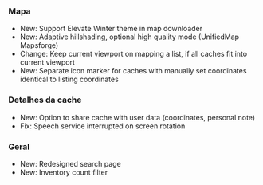 ### Mapa
- New: Support Elevate Winter theme in map downloader
- New: Adaptive hillshading, optional high quality mode (UnifiedMap Mapsforge)
- Change: Keep current viewport on mapping a list, if all caches fit into current viewport
- New: Separate icon marker for caches with manually set coordinates identical to listing coordinates

### Detalhes da cache
- New: Option to share cache with user data (coordinates, personal note)
- Fix: Speech service interrupted on screen rotation

### Geral
- New: Redesigned search page
- New: Inventory count filter
